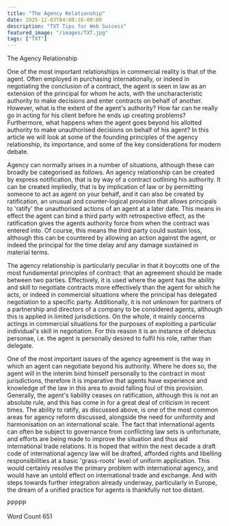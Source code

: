 ```yaml
---
title: "The Agency Relationship"
date: 2025-12-03T04:08:18-08:00
description: "TXT Tips for Web Success"
featured_image: "/images/TXT.jpg"
tags: ["TXT"]
---
```


The Agency Relationship

One of the most important relationships in commercial reality is that of the agent.  Often employed in purchasing internationally, or indeed in negotiating the conclusion of a contract, the agent is seen in law as an extension of the principal for whom he acts, with the uncharacteristic authority to make decisions and enter contracts on behalf of another.  However, what is the extent of the agent's authority?  How far can he really go in acting for his client before he ends up creating problems?  Furthermore, what happens when the agent goes beyond his allotted authority to make unauthorised decisions on behalf of his agent?  In this article we will look at some of the founding principles of the agency relationship, its importance, and some of the key considerations for modern debate.

Agency can normally arises in a number of situations, although these can broadly be categorised as follows.  An agency relationship can be created by express notification, that is by way of a contract outlining his authority.  It can be created impliedly, that is by implication of law or by permitting someone to act as agent on your behalf, and it can also be created by ratification, an unusual and counter-logical provision that allows principals to 'ratify' the unauthorised actions of an agent at a later date.  This means in effect the agent can bind a third party with retrospective effect, as the ratification gives the agents authority force from when the contract was entered into.  Of course, this means the third party could sustain loss, although this can be countered by allowing an action against the agent, or indeed the principal for the time delay and any damage sustained in material terms.

The agency relationship is particularly peculiar in that it boycotts one of the most fundamental principles of contract: that an agreement should be made between two parties.  Effectively, it is used where the agent has the ability and skill to negotiate contracts more effectively than the agent for which he acts, or indeed in commercial situations where the principal has delegated negotiation to a specific party.  Additionally, it is not unknown for partners of a partnership and directors of a company to be considered agents, although this is applied in limited jurisdictions.  On the whole, it mainly concerns actings in commercial situations for the purposes of exploiting a particular individual's skill in negotiation.  For this reason it is an instance of delectus personae, i.e. the agent is personally desired to fulfil his role, rather than delegate.  

One of the most important issues of the agency agreement is the way in which an agent can negotiate beyond his authority.  Where he does so, the agent will in the interim bind himself personally to the contract in most jurisdictions, therefore it is imperative that agents have experience and knowledge of the law in this area to avoid falling foul of this provision.  Generally, the agent's liability ceases on ratification, although this is not an absolute rule, and this has come in for a great deal of criticism in recent times.  The ability to ratify, as discussed above, is one of the most common areas for agency reform discussed, alongside the need for uniformity and harmonisation on an international scale.  The fact that international agents can often be subject to governance from conflicting law sets is unfortunate, and efforts are being made to improve the situation and thus aid international trade relations.  It is hoped that within the next decade a draft code of international agency law will be drafted, afforded rights and libelling responsibilities at a basic 'grass-roots' level of uniform application.  This would certainly resolve the primary problem with international agency, and would have an untold effect on international trade and exchange.  And with steps towards further integration already underway, particularly in Europe, the dream of a unified practice for agents is thankfully not too distant.

PPPPP

Word Count 651



